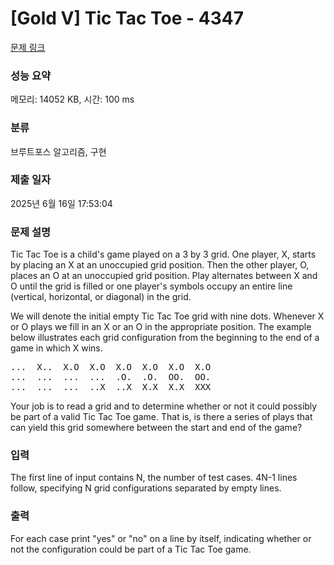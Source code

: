 # [Gold V] Tic Tac Toe - 4347 

[문제 링크](https://www.acmicpc.net/problem/4347) 

### 성능 요약

메모리: 14052 KB, 시간: 100 ms

### 분류

브루트포스 알고리즘, 구현

### 제출 일자

2025년 6월 16일 17:53:04

### 문제 설명

<p>Tic Tac Toe is a child's game played on a 3 by 3 grid. One player, X, starts by placing an X at an unoccupied grid position. Then the other player, O, places an O at an unoccupied grid position. Play alternates between X and O until the grid is filled or one player's symbols occupy an entire line (vertical, horizontal, or diagonal) in the grid.</p>

<p>We will denote the initial empty Tic Tac Toe grid with nine dots. Whenever X or O plays we fill in an X or an O in the appropriate position. The example below illustrates each grid configuration from the beginning to the end of a game in which X wins.</p>

<pre>...  X..  X.O  X.O  X.O  X.O  X.O  X.O
...  ...  ...  ...  .O.  .O.  OO.  OO.
...  ...  ...  ..X  ..X  X.X  X.X  XXX
</pre>

<p>Your job is to read a grid and to determine whether or not it could possibly be part of a valid Tic Tac Toe game. That is, is there a series of plays that can yield this grid somewhere between the start and end of the game?</p>

### 입력 

 <p>The first line of input contains N, the number of test cases. 4N-1 lines follow, specifying N grid configurations separated by empty lines. </p>

### 출력 

 <p>For each case print "yes" or "no" on a line by itself, indicating whether or not the configuration could be part of a Tic Tac Toe game.</p>


